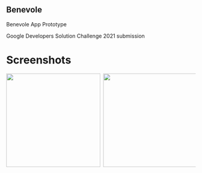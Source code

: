## Benevole
Benevole App Prototype 

Google Developers Solution Challenge 2021 submission

# Screenshots 
<pre>
<img src = "https://github.com/chinmaychahar/benevole/blob/master/images/ss0.jpg" width = "250"> <img src = "https://github.com/chinmaychahar/benevole/blob/master/images/ss1.jpg" width = "250"> <img src = "https://github.com/chinmaychahar/benevole/blob/master/images/ss3.jpg" width = "250"> <img src = "https://github.com/chinmaychahar/benevole/blob/master/images/ss4.png" width = "250"> 

<pre>

